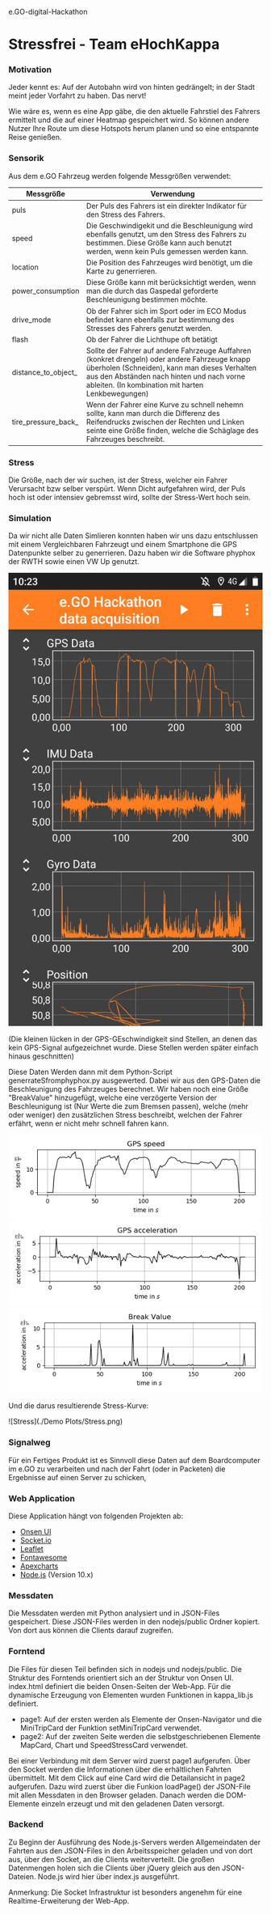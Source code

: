 e.GO-digital-Hackathon

# Stressfrei - Team eHochKappa

### Motivation
Jeder kennt es: Auf der Autobahn wird von hinten gedrängelt; in der Stadt meint jeder Vorfahrt zu haben. Das nervt!

Wie wäre es, wenn es eine App gäbe, die den aktuelle Fahrstiel des Fahrers ermittelt und die auf einer Heatmap gespeichert wird. So können andere Nutzer Ihre Route um diese Hotspots herum planen und so eine entspannte Reise genießen.

### Sensorik
Aus dem e.GO Fahrzeug werden folgende Messgrößen verwendet:

| Messgröße 					| 	Verwendung 	|
| -------- | ------- |
| 	puls 						| 	Der Puls des Fahrers ist ein direkter Indikator für den Stress des Fahrers. 	|
| 	speed 						|	Die Geschwindigekit und die Beschleunigung wird ebenfalls genutzt, um den Stress des Fahrers zu bestimmen. Diese Größe kann auch benutzt werden, wenn kein Puls gemessen werden kann. |
| 	location 					| 	Die Position des Fahrzeuges wird benötigt, um die Karte zu generrieren. 	|
| 	power_consumption 			| 	Diese Größe kann mit berücksichtigt werden, wenn man die durch das Gaspedal geforderte Beschleunigung bestimmen möchte. 
| 	drive_mode 					| 	Ob der Fahrer sich im Sport oder im ECO Modus befindet kann ebenfalls zur bestimmung des Stresses des Fahrers genutzt werden. 
| 	flash 						| 	Ob der Fahrer die Lichthupe oft betätigt
| 	distance_to_object_ 		|	Sollte der Fahrer auf andere Fahrzeuge Auffahren (konkret drengeln) oder andere Fahrzeuge knapp überholen (Schneiden), kann man dieses Verhalten aus den Abständen nach hinten und nach vorne ableiten. (In kombination mit harten Lenkbewegungen)
| 	tire_pressure_back_ 		| 	Wenn der Fahrer eine Kurve zu schnell nehemn sollte, kann man durch die Differenz des Reifendrucks zwischen der Rechten und Linken seinte eine Größe finden, welche die Schäglage des Fahrzeuges beschreibt.

### Stress
Die Größe, nach der wir suchen, ist der Stress, welcher ein Fahrer Verursacht bzw selber verspürt. Wenn Dicht aufgefahren wird, der Puls hoch ist oder intensiev gebremsst wird, sollte der Stress-Wert hoch sein.

### Simulation
Da wir nicht alle Daten Simlieren konnten haben wir uns dazu entschlussen mit einem Vergleichbaren Fahrzeugt und einem Smartphone die GPS Datenpunkte selber zu generrieren. Dazu haben wir die Software phyphox der RWTH sowie einen VW Up genutzt.

![Phyphox](./Bilder/044d2a25-1028-45f7-a278-dde6750981a8.jpg)

(Die kleinen lücken in der GPS-GEschwindigkeit sind Stellen, an denen das kein GPS-Signal aufgezeichnet wurde. Diese Stellen werden später einfach hinaus geschnitten)

Diese Daten Werden dann mit dem Python-Script generrateSfromphyphox.py ausgewerted. Dabei wir aus den GPS-Daten die Beschleunigung des Fahrzeuges berechnet. Wir haben noch eine Größe "BreakValue" hinzugefügt, welche eine verzögerte Version der Beschleunigung ist (Nur Werte die zum Bremsen passen), welche (mehr oder weniger) den zusätzlichen Stress beschreibt, welchen der Fahrer erfährt, wenn er nicht mehr schnell fahren kann.

![Geschwindigkeit](./Demo_Plots/GPS_Speed.png)
![Beschleunigung](./Demo_Plots/GPS_acceleration.png)
![BreakValue](./Demo_Plots/GPS_breaks.png)

Und die darus resultierende Stress-Kurve:

![Stress](./Demo Plots/Stress.png)

### Signalweg
Für ein Fertiges Produkt ist es Sinnvoll diese Daten auf dem Boardcomputer im e.GO zu verarbeiten und nach der Fahrt (oder in Packeten) die Ergebnisse auf einen Server zu schicken,

### Web Application
Diese Application hängt von folgenden Projekten ab:
- [Onsen UI](https://onsen.io/)
- [Socket.io](https://socket.io/)
- [Leaflet](https://leafletjs.com/)
- [Fontawesome](https://fontawesome.com/) 
- [Apexcharts](https://apexcharts.com/)
- [Node.js](https://nodejs.org/en/) (Version 10.x)

### Messdaten
Die Messdaten werden mit Python analysiert und in JSON-Files gespeichert. Diese JSON-Files werden in den nodejs/public Ordner kopiert. Von dort aus können die Clients darauf zugreifen.

### Forntend
Die Files für diesen Teil befinden sich in nodejs und nodejs/public.
Die Struktur des Forntends orientiert sich an der Struktur von Onsen UI. index.html definiert die beiden Onsen-Seiten der Web-App. Für die dynamische Erzeugung von Elementen wurden Funktionen in kappa_lib.js definiert.

- page1: Auf der ersten werden als Elemente der Onsen-Navigator <ons-navigator> und die MiniTripCard der Funktion setMiniTripCard verwendet.
- page2: Auf der zweiten Seite werden die selbstgeschriebenen Elemente MapCard, Chart und SpeedStressCard verwendet.

Bei einer Verbindung mit dem Server wird zuerst page1 aufgerufen. Über den Socket werden die Informationen über die erhältlichen Fahrten übermittelt. Mit dem Click auf eine Card wird die Detailansicht in page2 aufgerufen. Dazu wird zuerst über die Funkion loadPage() der JSON-File mit allen Messdaten in den Browser geladen. Danach werden die DOM-Elemente einzeln erzeugt und mit den geladenen Daten versorgt.

### Backend
Zu Beginn der Ausführung des Node.js-Servers werden Allgemeindaten der Fahrten aus den JSON-Files in den Arbeitsspeicher geladen und von dort aus, über den Socket, an die Clients weiterverteilt. Die großen Datenmengen holen sich die Clients über jQuery gleich aus den JSON-Dateien.
Node.js wird hier über index.js ausgeführt.

Anmerkung: Die Socket Infrastruktur ist besonders angenehm für eine Realtime-Erweiterung der Web-App.

